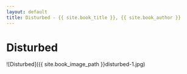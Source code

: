 ```yaml
---
layout: default
title: Disturbed - {{ site.book_title }}, {{ site.book_author }}
---
```


# Disturbed

![Disturbed]({{ site.book_image_path }}disturbed-1.jpg)
